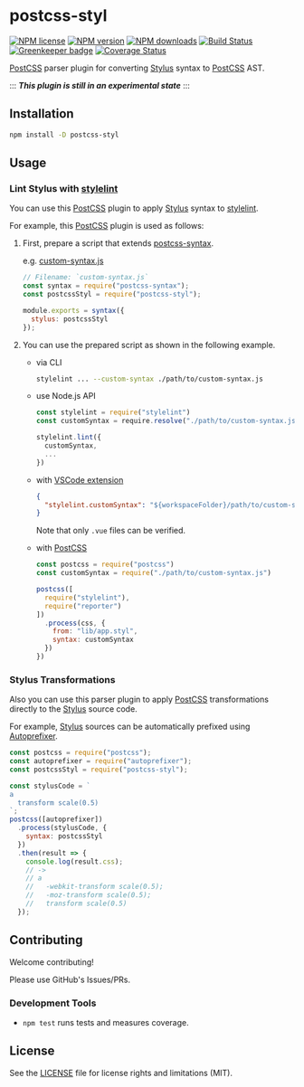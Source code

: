 # postcss-styl

[![NPM license]](https://www.npmjs.com/package/postcss-styl)
[![NPM version]](https://www.npmjs.com/package/postcss-styl)
[![NPM downloads]](https://www.npmjs.com/package/postcss-styl)
[![Build Status]](https://github.com/ota-meshi/postcss-styl/actions?query=workflow%3ACI)
[![Greenkeeper badge](https://badges.greenkeeper.io/ota-meshi/postcss-styl.svg)](https://greenkeeper.io/)
[![Coverage Status]](https://coveralls.io/github/ota-meshi/postcss-styl?branch=master)

[PostCSS] parser plugin for converting [Stylus] syntax to [PostCSS] AST.

:::
**_This plugin is still in an experimental state_**
:::

## Installation

```bash
npm install -D postcss-styl
```

## Usage

### Lint Stylus with [stylelint]

You can use this [PostCSS] plugin to apply [Stylus] syntax to [stylelint].

For example, this [PostCSS] plugin is used as follows:

1. First, prepare a script that extends [postcss-syntax].

   e.g. [custom-syntax.js](./tests/integration/stylelint/custom-syntax.js)

   ```js
   // Filename: `custom-syntax.js`
   const syntax = require("postcss-syntax");
   const postcssStyl = require("postcss-styl");

   module.exports = syntax({
     stylus: postcssStyl
   });
   ```

2. You can use the prepared script as shown in the following example.

   - via CLI

     ```bash
     stylelint ... --custom-syntax ./path/to/custom-syntax.js
     ```

   - use Node.js API

     ```js
     const stylelint = require("stylelint")
     const customSyntax = require.resolve("./path/to/custom-syntax.js")

     stylelint.lint({
       customSyntax,
       ...
     })
     ```
   
   - with [VSCode extension]

     ```json
     {
       "stylelint.customSyntax": "${workspaceFolder}/path/to/custom-syntax.js"
     }
     ```
   
     Note that only `.vue` files can be verified.

   - with [PostCSS]

     ```js
     const postcss = require("postcss")
     const customSyntax = require("./path/to/custom-syntax.js")

     postcss([
       require("stylelint"),
       require("reporter")
     ])
       .process(css, {
         from: "lib/app.styl",
         syntax: customSyntax
       })
     })
     ```

### Stylus Transformations

Also you can use this parser plugin to apply [PostCSS] transformations directly to the [Stylus] source code.

For example, [Stylus] sources can be automatically prefixed using [Autoprefixer].

```js
const postcss = require("postcss");
const autoprefixer = require("autoprefixer");
const postcssStyl = require("postcss-styl");

const stylusCode = `
a
  transform scale(0.5)
`;
postcss([autoprefixer])
  .process(stylusCode, {
    syntax: postcssStyl
  })
  .then(result => {
    console.log(result.css);
    // ->
    // a
    //   -webkit-transform scale(0.5);
    //   -moz-transform scale(0.5);
    //   transform scale(0.5)
  });
```

## Contributing

Welcome contributing!

Please use GitHub's Issues/PRs.

### Development Tools

- `npm test` runs tests and measures coverage.

## License

See the [LICENSE] file for license rights and limitations (MIT).

[postcss]: https://postcss.org/
[VSCode extension]: https://marketplace.visualstudio.com/items?itemName=stylelint.vscode-stylelint
[stylus]: http://stylus-lang.com/
[stylelint]: http://stylelint.io/
[autoprefixer]: https://github.com/postcss/autoprefixer
[postcss-syntax]: https://github.com/gucong3000/postcss-syntax
[license]: ./LICENSE
[npm license]: https://img.shields.io/npm/l/postcss-styl.svg
[npm version]: https://img.shields.io/npm/v/postcss-styl.svg
[npm downloads]: https://img.shields.io/npm/dw/postcss-styl.svg
[Build Status]: https://github.com/ota-meshi/postcss-styl/workflows/CI/badge.svg?branch=master
[Coverage Status]: https://coveralls.io/repos/github/ota-meshi/postcss-styl/badge.svg?branch=master
